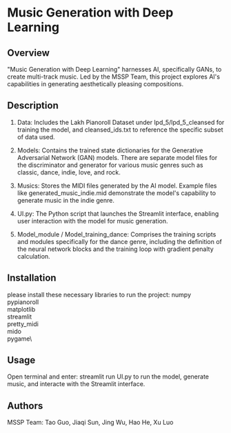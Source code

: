 # Music Generation with Deep Learning
## Overview
"Music Generation with Deep Learning" harnesses AI, specifically GANs, to create multi-track music. Led by the MSSP Team, this project explores AI's capabilities in generating aesthetically pleasing compositions.

## Description
1. Data: Includes the Lakh Pianoroll Dataset under lpd_5/lpd_5_cleansed for training the model, and cleansed_ids.txt to reference the specific subset of data used.

2. Models: Contains the trained state dictionaries for the Generative Adversarial Network (GAN) models. There are separate model files for the discriminator and generator for various music genres such as classic, dance, indie, love, and rock.

3. Musics: Stores the MIDI files generated by the AI model. Example files like generated_music_indie.mid demonstrate the model's capability to generate music in the indie genre.

4. UI.py: The Python script that launches the Streamlit interface, enabling user interaction with the model for music generation.

5. Model_module / Model_training_dance: Comprises the training scripts and modules specifically for the dance genre, including the definition of the neural network blocks and the training loop with gradient penalty calculation.


## Installation
please install these necessary libraries to run the project:
numpy\
pypianoroll\
matplotlib\
streamlit\
pretty_midi\
mido\
pygame\

## Usage
Open terminal and enter: streamlit run UI.py to run the model, generate music, and interacte with the Streamlit interface.

## Authors
MSSP Team: Tao Guo, Jiaqi Sun, Jing Wu, Hao He, Xu Luo
